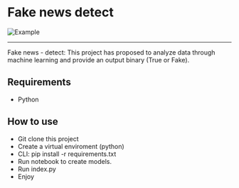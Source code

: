 
# Fake news detect

![Example](https://gifyu.com/image/Q9MR)

---

Fake news - detect: This project has proposed to analyze data through machine learning and provide an output
binary (True or Fake).



## Requirements

* Python


## How to use


* Git clone this project
* Create a virtual enviroment (python) 
* CLI: pip install -r requirements.txt
* Run notebook to create models.
* Run index.py
* Enjoy
